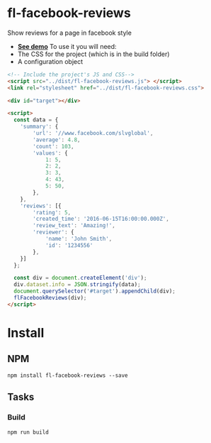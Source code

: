 # fl-facebook-reviews

Show reviews for a page in facebook style

- **[See demo](https://fourlabsldn.github.io/fl-facebook-reviews)**
To use it you will need:
- The CSS for the project (which is in the build folder)
- A configuration object

``` HTML
<!-- Include the project's JS and CSS-->
<script src="../dist/fl-facebook-reviews.js"> </script>
<link rel="stylesheet" href="../dist/fl-facebook-reviews.css">

<div id="target"></div>

<script>
  const data = {
    'summary': {
        'url': '//www.facebook.com/slvglobal',
        'average': 4.8,
        'count': 103,
        'values': {
            1: 5,
            2: 2,
            3: 3,
            4: 43,
            5: 50,
        },
    },
    'reviews': [{
        'rating': 5,
        'created_time': '2016-06-15T16:00:00.000Z',
        'review_text': 'Amazing!',
        'reviewer': {
            'name': 'John Smith',
            'id': '1234556'
        },
    }]
  };

  const div = document.createElement('div');
  div.dataset.info = JSON.stringify(data);
  document.querySelector('#target').appendChild(div);
  flFacebookReviews(div);
</script>
```

# Install
## NPM
```
npm install fl-facebook-reviews --save
```

## Tasks

### Build
```
npm run build
```
